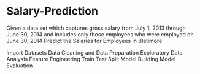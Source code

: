 # Salary-Prediction
Given a data set which captures gross salary from July 1, 2013 through June 30, 2014 and includes only those employees who were employed on June 30, 2014 Predict the Salaries for Employees in Blatimore

Import Datasets
Data Cleaning and Data Preparation
Exploratory Data Analysis
Feature Engineering
Train Test Split
Model Building
Model Evaluation
